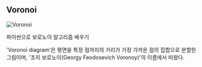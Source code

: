 ## Voronoi
![Voronoi](C:/Users/user/Documents/GitHub/Python_study/Voronoi.jpg)

파이썬으로 보로노이 알고리즘 배우기

'Voronoi diagram'은 평면을 특정 점까지의 거리가 가장 가까운 점의 집합으로 분할한 그림이며,
'조지 보로노이(Georgy Feodosevich Voronoy)'의 이름에서 따왔다.
